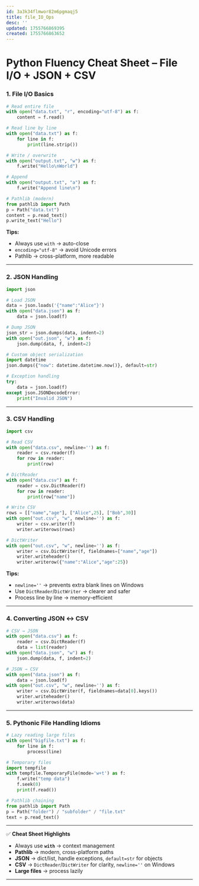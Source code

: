 ```yaml
---
id: 3a3k34flmwor82m6pgmaqj5
title: file_IO_Ops
desc: ''
updated: 1755766869395
created: 1755766863652
---
```


# **Python Fluency Cheat Sheet – File I/O + JSON + CSV**

### **1. File I/O Basics**

```python
# Read entire file
with open("data.txt", "r", encoding="utf-8") as f:
    content = f.read()

# Read line by line
with open("data.txt") as f:
    for line in f:
        print(line.strip())

# Write / overwrite
with open("output.txt", "w") as f:
    f.write("Hello\nWorld")

# Append
with open("output.txt", "a") as f:
    f.write("Append line\n")

# Pathlib (modern)
from pathlib import Path
p = Path("data.txt")
content = p.read_text()
p.write_text("Hello")
```

**Tips:**

* Always use `with` → auto-close
* `encoding="utf-8"` → avoid Unicode errors
* Pathlib → cross-platform, more readable

---

### **2. JSON Handling**

```python
import json

# Load JSON
data = json.loads('{"name":"Alice"}')
with open("data.json") as f:
    data = json.load(f)

# Dump JSON
json_str = json.dumps(data, indent=2)
with open("out.json", "w") as f:
    json.dump(data, f, indent=2)

# Custom object serialization
import datetime
json.dumps({"now": datetime.datetime.now()}, default=str)

# Exception handling
try:
    data = json.load(f)
except json.JSONDecodeError:
    print("Invalid JSON")
```

---

### **3. CSV Handling**

```python
import csv

# Read CSV
with open("data.csv", newline='') as f:
    reader = csv.reader(f)
    for row in reader:
        print(row)

# DictReader
with open("data.csv") as f:
    reader = csv.DictReader(f)
    for row in reader:
        print(row["name"])

# Write CSV
rows = [["name","age"], ["Alice",25], ["Bob",30]]
with open("out.csv", "w", newline='') as f:
    writer = csv.writer(f)
    writer.writerows(rows)

# DictWriter
with open("out.csv", "w", newline='') as f:
    writer = csv.DictWriter(f, fieldnames=["name","age"])
    writer.writeheader()
    writer.writerow({"name":"Alice","age":25})
```

**Tips:**

* `newline=''` → prevents extra blank lines on Windows
* Use `DictReader`/`DictWriter` → clearer and safer
* Process line by line → memory-efficient

---

### **4. Converting JSON ↔ CSV**

```python
# CSV → JSON
with open("data.csv") as f:
    reader = csv.DictReader(f)
    data = list(reader)
with open("data.json", "w") as f:
    json.dump(data, f, indent=2)

# JSON → CSV
with open("data.json") as f:
    data = json.load(f)
with open("out.csv", "w", newline='') as f:
    writer = csv.DictWriter(f, fieldnames=data[0].keys())
    writer.writeheader()
    writer.writerows(data)
```

---

### **5. Pythonic File Handling Idioms**

```python
# Lazy reading large files
with open("bigfile.txt") as f:
    for line in f:
        process(line)

# Temporary files
import tempfile
with tempfile.TemporaryFile(mode='w+t') as f:
    f.write("temp data")
    f.seek(0)
    print(f.read())

# Pathlib chaining
from pathlib import Path
p = Path("folder") / "subfolder" / "file.txt"
text = p.read_text()
```

---

✅ **Cheat Sheet Highlights**

* Always use **`with`** → context management
* **Pathlib** → modern, cross-platform paths
* **JSON** → dict/list, handle exceptions, `default=str` for objects
* **CSV** → `DictReader`/`DictWriter` for clarity, `newline=''` on Windows
* **Large files** → process lazily

---
